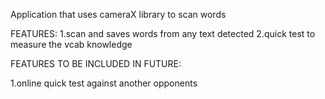 Application that uses cameraX library to scan words 

FEATURES:
1.scan and saves words from any text detected 
2.quick test to measure the vcab knowledge

FEATURES TO BE INCLUDED IN FUTURE:

1.online quick test  against another opponents

